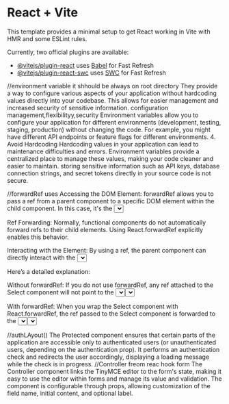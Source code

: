 # React + Vite

This template provides a minimal setup to get React working in Vite with HMR and some ESLint rules.

Currently, two official plugins are available:

- [@vitejs/plugin-react](https://github.com/vitejs/vite-plugin-react/blob/main/packages/plugin-react/README.md) uses [Babel](https://babeljs.io/) for Fast Refresh
- [@vitejs/plugin-react-swc](https://github.com/vitejs/vite-plugin-react-swc) uses [SWC](https://swc.rs/) for Fast Refresh

//environment variable 
it shhould be always  on root directory
They provide a way to configure various aspects of your application without hardcoding values directly into your codebase. This allows for easier management and increased security of sensitive information.
configuration management,flexibilityy,security
Environment variables allow you to configure your application for different environments (development, testing, staging, production) without changing the code. For example, you might have different API endpoints or feature flags for different environments.
4. Avoid Hardcoding
Hardcoding values in your application can lead to maintenance difficulties and errors. Environment variables provide a centralized place to manage these values, making your code cleaner and easier to maintain.
storing sensitive information such as API keys, database connection strings, and secret tokens directly in your source code is not secure.

//forwardRef uses
Accessing the DOM Element: forwardRef allows you to pass a ref from a parent component to a specific DOM element within the child component. In this case, it's the <select> element.

Ref Forwarding: Normally, functional components do not automatically forward refs to their child elements. Using React.forwardRef explicitly enables this behavior.

Interacting with the Element: By using a ref, the parent component can directly interact with the <select> element, such as focusing on it, checking its value, or accessing other DOM properties and methods.

Here’s a detailed explanation:

Without forwardRef: If you do not use forwardRef, any ref attached to the Select component will not point to the <select> DOM element but instead to the entire Select component instance, which doesn’t allow direct manipulation of the <select> element itself.

With forwardRef: When you wrap the Select component with React.forwardRef, the ref passed to the Select component is forwarded to the <select> element inside it. This allows the parent component to directly manipulate the <select> element, such as focusing or retrieving its value.

//authLAyout()
The Protected component ensures that certain parts of the application are accessible only to authenticated users (or unauthenticated users, depending on the authentication prop). It performs an authentication check and redirects the user accordingly, displaying a loading message while the check is in progress.
//Controller freom reac hook form
The Controller component links the TinyMCE editor to the form's state, making it easy to use the editor within forms and manage its value and validation. The component is configurable through props, allowing customization of the field name, initial content, and optional label.
